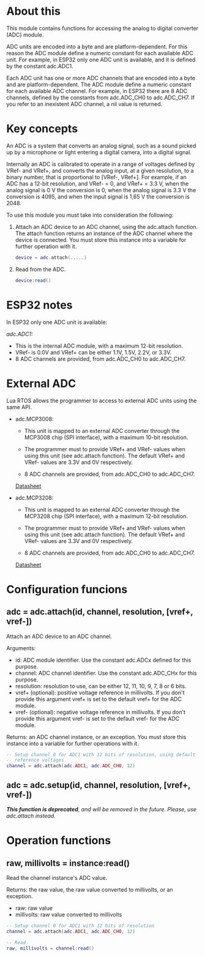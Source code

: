 # About this

This module contains functions for accessing the analog to digital converter (ADC) module.

ADC units are encoded into a byte and are platform-dependent. For this reason the ADC module define a numeric constant for each available ADC unit. For example, in ESP32 only one ADC unit is available, and it is defined by the constant adc.ADC1.

Each ADC unit has one or more ADC channels that are encoded into a byte and are platform-dependent. The ADC module define a numeric constant for each available ADC channel. For example, in ESP32 there are 8 ADC channels, defined by the constants from adc.ADC_CH0 to adc.ADC_CH7. If you refer to an inexistent ADC channel, a nil value is returned.

# Key concepts

An ADC is a system that converts an analog signal, such as a sound picked up by a microphone or light entering a digital camera, into a digital signal.

Internally an ADC is calibrated to operate in a range of voltages defined by VRef- and VRef+, and converts the analog input, at a given resolution, to a binary number, that is proportional to [VRef-, VRef+]. For example, if an ADC has a 12-bit resolution, and VRef- = 0, and VRef+ = 3.3 V, when the analog signal is 0 V the conversion is 0, when the analog signal is 3.3 V the conversion is 4095, and when the input signal is 1,65 V the conversion is 2048.

To use this module you must take into consideration the following:

1. Attach an ADC device to an ADC channel, using the adc.attach function. The attach function returns an instance of the ADC channel where the device is connected. You must store this instance into a variable for further operation with it.

   ```lua
   device = adc.attach(.....)
   ```

2. Read from the ADC.

   ```lua
   device:read()
   ```

# ESP32 notes

In ESP32 only one ADC unit is available:

_adc.ADC1:_

  * This is the internal ADC module, with a maximum 12-bit resolution.
  * VRef- is 0.0V and VRef+ can be either 1.1V, 1.5V, 2.2V, or 3.3V.
  * 8 ADC channels are provided, from adc.ADC_CH0 to adc.ADC_CH7.

# External ADC

Lua RTOS allows the programmer to access to external ADC units using the same API.

* adc.MCP3008:

  * This unit is mapped to an external ADC converter through the MCP3008 chip (SPI interface), with a maximum 10-bit resolution.

  * The programmer must to provide VRef+ and VRef- values when using this unit (see adc.attach function). The default VRef+ and VRef- values are 3.3V and 0V respectively.

  * 8 ADC channels are provided, from adc.ADC_CH0 to adc.ADC_CH7.

  [Datasheet](http://ww1.microchip.com/downloads/en/DeviceDoc/21295C.pdf)

* adc.MCP3208:

  * This unit is mapped to an external ADC converter through the MCP3208 chip (SPI interface), with a maximum 12-bit resolution.

  * The programmer must to provide VRef+ and VRef- values when using this unit (see adc.attach function). The default VRef+ and VRef- values are 3.3V and 0V respectively.

  * 8 ADC channels are provided, from adc.ADC_CH0 to adc.ADC_CH7.

  [Datasheet](http://ww1.microchip.com/downloads/en/DeviceDoc/21298D.pdf)

# Configuration funcions

## adc = adc.attach(id, channel, resolution, [vref+, vref-])

Attach an ADC device to an ADC channel.

Arguments:

* id: ADC module identifier. Use the constant adc.ADCx defined for this purpose.
* channel: ADC channel identifier. Use the constant adc.ADC_CHx for this purpose.
* resolution: resolution to use, can be either 12, 11, 10, 9, 7, 8 or 6 bits.
* vref+ (optional): positive voltage reference in millivolts. If you don't provide this argument vref+ is set to the default vref+ for the ADC module.
* vref- (optional): negative voltage reference in millivolts. If you don't provide this argument vref- is set to the default vref- for the ADC module.

Returns: an ADC channel instance, or an exception. You must store this instance into a variable for further operations with it.

```lua
-- Setup channel 0 for ADC1 with 12 bits of resolution, using default
-- reference voltages
channel = adc.attach(adc.ADC1, adc.ADC_CH0, 12)
```

## adc = adc.setup(id, channel, resolution, [vref+, vref-])

_**This function is deprecated**, and will be removed in the future. Please, use adc.attach instead._

# Operation functions

## raw, millivolts = instance:read()

Read the channel instance's ADC value.

Returns: the raw value, the raw value converted to millivolts, or an exception.

* raw: raw value
* millivolts: raw value converted to millivolts 

```lua
-- Setup channel 0 for ADC1 with 12 bits of resolution
channel = adc.attach(adc.ADC1, adc.ADC_CH0, 12)

-- Read
raw, millivolts = channel:read()
```